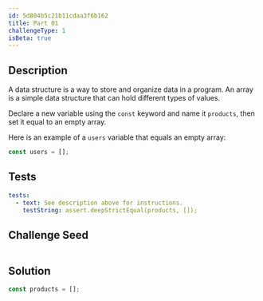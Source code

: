 ```yaml
---
id: 5d804b5c21b11cdaa3f6b162
title: Part 01
challengeType: 1
isBeta: true
---
```


## Description
<section id='description'>

A data structure is a way to store and organize data in a program. An array is a simple data structure that can hold different types of values. 

Declare a new variable using the `const` keyword and name it `products`, then set it equal to an empty array.

Here is an example of a `users` variable that equals an empty array:

```js
const users = [];
```

</section>

## Tests
<section id='tests'>

```yml
tests:
  - text: See description above for instructions.
    testString: assert.deepStrictEqual(products, []);

```

</section>

## Challenge Seed
<section id='challengeSeed'>

<div id='js-seed'>

```js

```

</div>



</section>

## Solution
<section id='solution'>

```js
const products = [];
```

</section>
